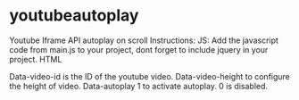 # youtubeautoplay
Youtube Iframe API autoplay on scroll
Instructions:
JS:
Add the javascript code from main.js to your project, dont forget to include jquery in your project.
HTML
<div class="youtube-video" data-video-height="110" data-autoplay="1" data-video-id="M7lc1UVf-VE"></div>

Data-video-id is the ID of the youtube video.
Data-video-height to configure the height of video.
Data-autoplay 1  to activate autoplay. 0 is disabled.



